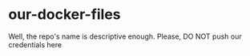 # our-docker-files
Well, the repo's name is descriptive enough. Please, DO NOT push our credentials here
